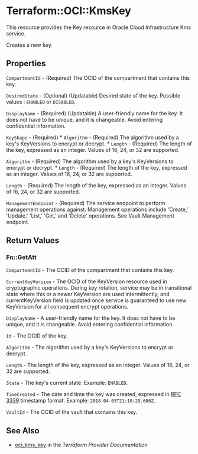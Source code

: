 # Terraform::OCI::KmsKey

This resource provides the Key resource in Oracle Cloud Infrastructure Kms service.

Creates a new key.

## Properties

`CompartmentId` - (Required) The OCID of the compartment that contains this key.

`DesiredState` - (Optional) (Updatable) Desired state of the key. Possible values : `ENABLED` or `DISABLED`.

`DisplayName` - (Required) (Updatable) A user-friendly name for the key. It does not have to be unique, and it is changeable. Avoid entering confidential information.

`KeyShape` - (Required) * `Algorithm` - (Required) The algorithm used by a key's KeyVersions to encrypt or decrypt. * `Length` - (Required) The length of the key, expressed as an integer. Values of 16, 24, or 32 are supported.

`Algorithm` - (Required) The algorithm used by a key's KeyVersions to encrypt or decrypt. * `Length` - (Required) The length of the key, expressed as an integer. Values of 16, 24, or 32 are supported.

`Length` - (Required) The length of the key, expressed as an integer. Values of 16, 24, or 32 are supported.

`ManagementEndpoint` - (Required) The service endpoint to perform management operations against. Management operations include 'Create,' 'Update,' 'List,' 'Get,' and 'Delete' operations. See Vault Management endpoint.


## Return Values

### Fn::GetAtt

`CompartmentId` - The OCID of the compartment that contains this key.

`CurrentKeyVersion` - The OCID of the KeyVersion resource used in cryptographic operations. During key rotation, service may be in transitional state where this or a newer KeyVersion are used intermittently, and currentKeyVersion field is updated once service is guaranteed to use new KeyVersion for all consequent encrypt operations.

`DisplayName` - A user-friendly name for the key. It does not have to be unique, and it is changeable. Avoid entering confidential information.

`Id` - The OCID of the key.

`Algorithm` - The algorithm used by a key's KeyVersions to encrypt or decrypt.

`Length` - The length of the key, expressed as an integer. Values of 16, 24, or 32 are supported.

`State` - The key's current state.  Example: `ENABLED`.

`TimeCreated` - The date and time the key was created, expressed in [RFC 3339](https://tools.ietf.org/html/rfc3339) timestamp format.  Example: `2018-04-03T21:10:29.600Z`.

`VaultId` - The OCID of the vault that contains this key.

## See Also

* [oci_kms_key](https://www.terraform.io/docs/providers/oci/r/kms_key.html) in the _Terraform Provider Documentation_